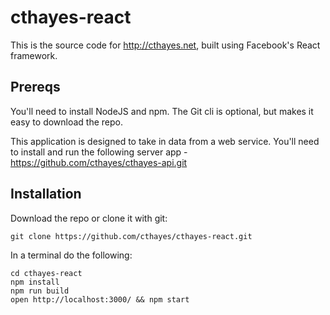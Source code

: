 # cthayes-react

This is the source code for http://cthayes.net, built using Facebook's React framework.

## Prereqs

You'll need to install NodeJS and npm. The Git cli is optional, but makes it easy to download the repo.

This application is designed to take in data from a web service. You'll need to install and run the following server app - https://github.com/cthayes/cthayes-api.git


## Installation
Download the repo or clone it with git:
```
git clone https://github.com/cthayes/cthayes-react.git
```

In a terminal do the following:

```
cd cthayes-react
npm install
npm run build
open http://localhost:3000/ && npm start
```
